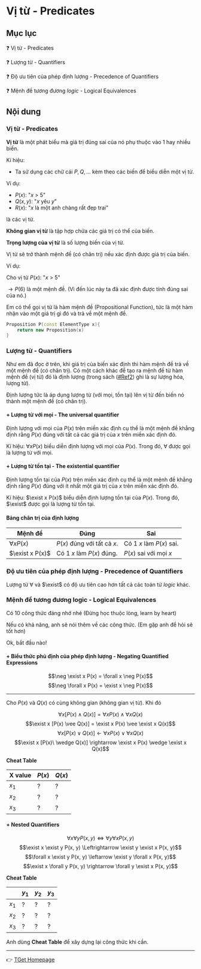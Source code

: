 # Vị từ - Predicates
## Mục lục
:question: Vị từ - Predicates

:question: Lượng từ - Quantifiers

:question: Độ ưu tiên của phép định lượng - Precedence of Quantifiers

:question: Mệnh đề tương đương *logic* - Logical Equivalences

## Nội dung
### Vị từ - Predicates
**Vị từ** là một phát biểu mà giá trị đúng sai của nó phụ thuộc vào 1 hay nhiều biến.

Kí hiệu:

- Ta sử dụng các chữ cái $P, Q,...$ kèm theo các biến để biểu diễn một vị từ.

Ví dụ:

- $P(x)$: "$x$ > 5"
- $Q(x, y)$: "$x$ yêu $y$"
- $R(x)$: "$x$ là một anh chàng rất đẹp trai"

là các vị từ.

**Không gian vị từ** là tập hợp chứa các giá trị có thể của biến.

**Trọng lượng của vị từ** là số lượng biến của vị từ.

Vị từ sẽ trở thành mệnh đề (có chân trị) nếu xác định được giá trị của biến.

Ví dụ:

Cho vị từ $P(x)$: "$x$ > 5"

$\rightarrow P(6)$  là một mệnh đề. (Vì đến lúc này ta đã xác định được tính đúng sai của nó.)

Em có thể gọi vị từ là hàm mệnh đề (Propositional Function), tức là một hàm nhận vào một giá trị gì đó và trả về một mệnh đề.

```cpp
Proposition P(const ElementType x){
    return new Proposition(x)
}
```

### Lượng từ - Quantifiers
Như em đã đọc ở trên, khi giá trị của biến xác định thì hàm mệnh đề trả về một mệnh đề (có chân trị). Có một cách khác để tạo ra mệnh đề từ hàm mệnh đề (vị từ) đó là định lượng (trong sách ([#Ref2](/DiscreteMathematics/references)) ghi là sự lượng hóa, lượng từ).

Định lượng tức là áp dụng lượng từ (với mọi, tồn tại) lên vị từ đến biến nó thành một mệnh đề (có chân trị).

#### + Lượng từ với mọi - The universal quantifier
Định lượng với mọi của $P(x)$ trên miền xác định cụ thể là một mệnh đề khẳng định rằng $P(x)$ đúng với tất cả các giá trị của $x$ trên miền xác định đó.

Kí hiệu: $\forall x P(x)$ biểu diễn định lượng với mọi của $P(x)$. Trong đó, $\forall$ được gọi là lượng từ với mọi.

#### + Lượng từ tồn tại - The existential quantifier
Định lượng tồn tại của $P(x)$ trên miền xác định cụ thể là một mệnh đề khẳng định rằng $P(x)$ đúng với ít nhất một giá trị của $x$ trên miền xác định đó.

Kí hiệu: $\exist x P(x)$ biểu diễn định lượng tồn tại của $P(x)$. Trong đó, $\exist$ được gọi là lượng từ tồn tại.

#### Bảng chân trị của định lượng

|Mệnh đề|Đúng|Sai|
|---|---|---|
|$\forall x P(x)$|$P(x)$ đúng với tất cả $x$.|Có 1 $x$ làm $P(x)$ sai.|
|$\exist x P(x)$|Có 1 $x$ làm $P(x)$ đúng.|$P(x)$ sai với mọi $x$|

### Độ ưu tiên của phép định lượng - Precedence of Quantifiers
Lượng từ $\forall$ và $\exist$ có độ ưu tiên cao hơn tất cả các toán tử *logic* khác.

### Mệnh đề tương đương logic - Logical Equivalences

Có 10 công thức đáng nhớ nhé (Đừng học thuộc lòng, learn by heart)

Nếu có khả năng, anh sẽ nói thêm về các công thức. (Em gặp anh để hỏi sẽ tốt hơn)

Ok, bắt đầu nào!

#### + Biểu thức phủ định của phép định lượng - Negating Quantified Expressions

$$\neg \exist x P(x) = \forall x \neg P(x)$$
$$\neg \forall x P(x)  = \exist x \neg P(x)$$

___

Cho $P(x)$ và $Q(x)$ có cùng không gian (không gian vị từ). Khi đó

$$\forall x [P(x) \wedge Q(x)] = \forall x P(x) \wedge \forall x Q(x)$$
$$\exist x [P(x) \vee Q(x)] = \exist x P(x) \vee \exist x Q(x)$$
$$\forall x [P(x) \vee Q(x)] \leftarrow \forall x P(x) \vee \forall x Q(x)$$
$$\exist x [P(x)\ \wedge Q(x)] \rightarrow \exist x P(x) \wedge \exist x Q(x)$$

**Cheat Table**

|X value|$P(x)$|$Q(x)$|
|---|---|---|
|$x_1$|?|?|
|$x_2$|?|?|
|$x_3$|?|?|

#### + Nested Quantifiers

$$\forall x \forall y P(x, y) \Leftrightarrow \forall y \forall x P(x, y)$$
$$\exist x \exist y P(x, y) \Leftrightarrow \exist y \exist x P(x, y)$$
$$\forall x \exist y P(x, y) \leftarrow \exist y \forall x P(x, y)$$
$$\exist x \forall y P(x, y) \rightarrow \forall y \exist x P(x, y)$$

**Cheat Table**

||$y_1$|$y_2$|$y_3$|
|---|---|---|---|
|$x_1$|?|?|?|
|$x_2$|?|?|?|
|$x_3$|?|?|?|

Anh dùng **Cheat Table** để xây dựng lại công thức khi cần.

___
:point_right: [TGet Homepage](/#toán-rời-rạc-discrete-mathematics)
